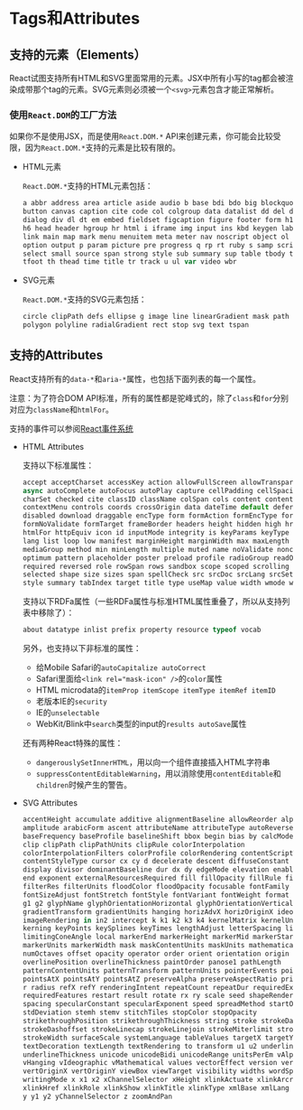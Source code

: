 # Tags和Attributes

## 支持的元素（Elements）

React试图支持所有HTML和SVG里面常用的元素。JSX中所有小写的tag都会被渲染成带那个tag的元素。SVG元素则必须被一个`<svg>`元素包含才能正常解析。

### 使用`React.DOM`的工厂方法

如果你不是使用JSX，而是使用`React.DOM.*` API来创建元素，你可能会比较受限，因为`React.DOM.*`支持的元素是比较有限的。

- HTML元素

    `React.DOM.*`支持的HTML元素包括：

    ```js
    a abbr address area article aside audio b base bdi bdo big blockquote body br
    button canvas caption cite code col colgroup data datalist dd del details dfn
    dialog div dl dt em embed fieldset figcaption figure footer form h1 h2 h3 h4 h5
    h6 head header hgroup hr html i iframe img input ins kbd keygen label legend li
    link main map mark menu menuitem meta meter nav noscript object ol optgroup
    option output p param picture pre progress q rp rt ruby s samp script section
    select small source span strong style sub summary sup table tbody td textarea
    tfoot th thead time title tr track u ul var video wbr
    ```

- SVG元素

    `React.DOM.*`支持的SVG元素包括：

    ```js
    circle clipPath defs ellipse g image line linearGradient mask path pattern
    polygon polyline radialGradient rect stop svg text tspan
    ```

## 支持的Attributes

React支持所有的`data-*`和`aria-*`属性，也包括下面列表的每一个属性。

注意：为了符合DOM API标准，所有的属性都是驼峰式的，除了`class`和`for`分别对应为`className`和`htmlFor`。

支持的事件可以参阅[React事件系统](/react/2.React事件系统.md)

- HTML Attributes

    支持以下标准属性：

    ```js
    accept acceptCharset accessKey action allowFullScreen allowTransparency alt
    async autoComplete autoFocus autoPlay capture cellPadding cellSpacing challenge
    charSet checked cite classID className colSpan cols content contentEditable
    contextMenu controls coords crossOrigin data dateTime default defer dir
    disabled download draggable encType form formAction formEncType formMethod
    formNoValidate formTarget frameBorder headers height hidden high href hrefLang
    htmlFor httpEquiv icon id inputMode integrity is keyParams keyType kind label
    lang list loop low manifest marginHeight marginWidth max maxLength media
    mediaGroup method min minLength multiple muted name noValidate nonce open
    optimum pattern placeholder poster preload profile radioGroup readOnly rel
    required reversed role rowSpan rows sandbox scope scoped scrolling seamless
    selected shape size sizes span spellCheck src srcDoc srcLang srcSet start step
    style summary tabIndex target title type useMap value width wmode wrap
    ```

    支持以下RDFa属性（一些RDFa属性与标准HTML属性重叠了，所以从支持列表中移除了）：

    ```js
    about datatype inlist prefix property resource typeof vocab
    ```

    另外，也支持以下非标准的属性：

    - 给Mobile Safari的`autoCapitalize autoCorrect`
    - Safari里面给`<link rel="mask-icon" />`的`color`属性
    - HTML microdata的`itemProp itemScope itemType itemRef itemID`
    - 老版本IE的`security`
    - IE的`unselectable`
    - WebKit/Blink中`search`类型的input的`results autoSave`属性

    还有两种React特殊的属性：

    - `dangerouslySetInnerHTML`，用以向一个组件直接插入HTML字符串
    - `suppressContentEditableWarning`，用以消除使用`contentEditable`和`children`时候产生的警告。

- SVG Attributes

    ```js
    accentHeight accumulate additive alignmentBaseline allowReorder alphabetic
    amplitude arabicForm ascent attributeName attributeType autoReverse azimuth
    baseFrequency baseProfile baselineShift bbox begin bias by calcMode capHeight
    clip clipPath clipPathUnits clipRule colorInterpolation
    colorInterpolationFilters colorProfile colorRendering contentScriptType
    contentStyleType cursor cx cy d decelerate descent diffuseConstant direction
    display divisor dominantBaseline dur dx dy edgeMode elevation enableBackground
    end exponent externalResourcesRequired fill fillOpacity fillRule filter
    filterRes filterUnits floodColor floodOpacity focusable fontFamily fontSize
    fontSizeAdjust fontStretch fontStyle fontVariant fontWeight format from fx fy
    g1 g2 glyphName glyphOrientationHorizontal glyphOrientationVertical glyphRef
    gradientTransform gradientUnits hanging horizAdvX horizOriginX ideographic
    imageRendering in in2 intercept k k1 k2 k3 k4 kernelMatrix kernelUnitLength
    kerning keyPoints keySplines keyTimes lengthAdjust letterSpacing lightingColor
    limitingConeAngle local markerEnd markerHeight markerMid markerStart
    markerUnits markerWidth mask maskContentUnits maskUnits mathematical mode
    numOctaves offset opacity operator order orient orientation origin overflow
    overlinePosition overlineThickness paintOrder panose1 pathLength
    patternContentUnits patternTransform patternUnits pointerEvents points
    pointsAtX pointsAtY pointsAtZ preserveAlpha preserveAspectRatio primitiveUnits
    r radius refX refY renderingIntent repeatCount repeatDur requiredExtensions
    requiredFeatures restart result rotate rx ry scale seed shapeRendering slope
    spacing specularConstant specularExponent speed spreadMethod startOffset
    stdDeviation stemh stemv stitchTiles stopColor stopOpacity
    strikethroughPosition strikethroughThickness string stroke strokeDasharray
    strokeDashoffset strokeLinecap strokeLinejoin strokeMiterlimit strokeOpacity
    strokeWidth surfaceScale systemLanguage tableValues targetX targetY textAnchor
    textDecoration textLength textRendering to transform u1 u2 underlinePosition
    underlineThickness unicode unicodeBidi unicodeRange unitsPerEm vAlphabetic
    vHanging vIdeographic vMathematical values vectorEffect version vertAdvY
    vertOriginX vertOriginY viewBox viewTarget visibility widths wordSpacing
    writingMode x x1 x2 xChannelSelector xHeight xlinkActuate xlinkArcrole
    xlinkHref xlinkRole xlinkShow xlinkTitle xlinkType xmlBase xmlLang xmlSpace
    y y1 y2 yChannelSelector z zoomAndPan
    ```

